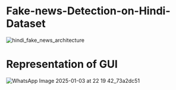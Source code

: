 # Fake-news-Detection-on-Hindi-Dataset

![hindi_fake_news_architecture](https://github.com/user-attachments/assets/be3733c9-2d08-49ef-ab76-faf9f706ae1b)



# Representation of GUI


![WhatsApp Image 2025-01-03 at 22 19 42_73a2dc51](https://github.com/user-attachments/assets/d6ceb411-6a59-4185-8d86-027c2db525d9)
